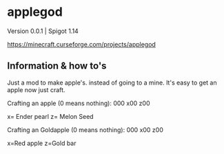 # applegod
Version 0.0.1  |  Spigot 1.14

https://minecraft.curseforge.com/projects/applegod


## Information & how to's
Just a mod to make apple's. instead of going to a mine. It's easy to get an apple now just craft.

Crafting an apple (0 means nothing): 000 x00 z00

x= Ender pearl z= Melon Seed

Crafting an Goldapple (0 means nothing): 000 x00 z00

x=Red apple z=Gold bar

